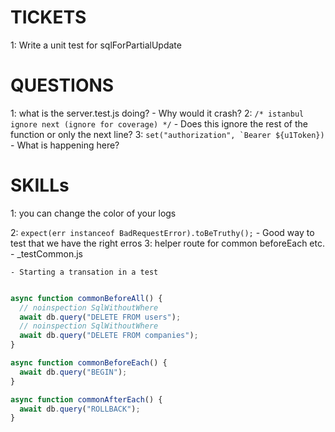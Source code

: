 # TICKETS
1: Write a unit test for sqlForPartialUpdate



# QUESTIONS
1: what is the server.test.js doing?
    - Why would it crash?
2: `/* istanbul ignore next (ignore for coverage) */`
    - Does this ignore the rest of the function or only the next line?
3: ```set("authorization", `Bearer ${u1Token})```
    - What is happening here?

# SKILLs
1: you can change the color of your logs

2: `expect(err instanceof BadRequestError).toBeTruthy();`
    - Good way to test that we have the right erros
3: helper route for common beforeEach etc.
    - _testCommon.js

    - Starting a transation in a test
``` js

async function commonBeforeAll() {
  // noinspection SqlWithoutWhere
  await db.query("DELETE FROM users");
  // noinspection SqlWithoutWhere
  await db.query("DELETE FROM companies");
}

async function commonBeforeEach() {
  await db.query("BEGIN");
}

async function commonAfterEach() {
  await db.query("ROLLBACK");
}
```